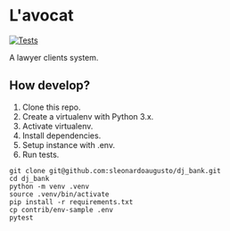 # L'avocat

[![Tests](https://github.com/sleonardoaugusto/dj_bank/actions/workflows/ci-cd.yaml/badge.svg)](https://github.com/sleonardoaugusto/lavocat_backend/actions/workflows/ci-cd.yaml)

A lawyer clients system.

## How develop?

1. Clone this repo.
2. Create a virtualenv with Python 3.x.
3. Activate virtualenv.
4. Install dependencies.
5. Setup instance with .env.
6. Run tests.

```console
git clone git@github.com:sleonardoaugusto/dj_bank.git
cd dj_bank
python -m venv .venv
source .venv/bin/activate
pip install -r requirements.txt
cp contrib/env-sample .env
pytest
```